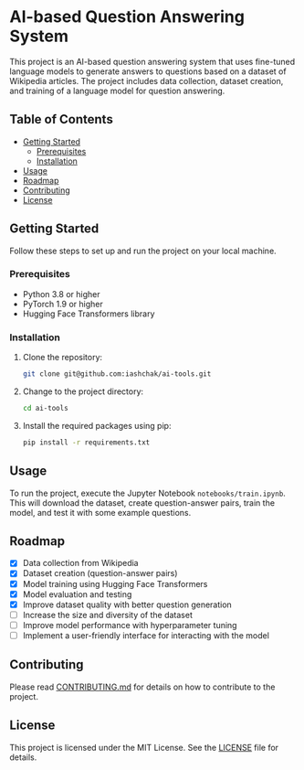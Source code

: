 # AI-based Question Answering System

This project is an AI-based question answering system that uses fine-tuned language models to generate answers to questions based on a dataset of Wikipedia articles. The project includes data collection, dataset creation, and training of a language model for question answering.

## Table of Contents
- [Getting Started](#getting-started)
   - [Prerequisites](#prerequisites)
   - [Installation](#installation)
- [Usage](#usage)
- [Roadmap](#roadmap)
- [Contributing](#contributing)
- [License](#license)

## Getting Started

Follow these steps to set up and run the project on your local machine.

### Prerequisites

- Python 3.8 or higher
- PyTorch 1.9 or higher
- Hugging Face Transformers library

### Installation

1. Clone the repository:
   ```bash
   git clone git@github.com:iashchak/ai-tools.git
   ```

2. Change to the project directory:
   ```bash
   cd ai-tools
   ```

3. Install the required packages using pip:
   ```bash
   pip install -r requirements.txt
   ```

## Usage

To run the project, execute the Jupyter Notebook `notebooks/train.ipynb`. This will download the dataset, create question-answer pairs, train the model, and test it with some example questions.

## Roadmap

- [x] Data collection from Wikipedia
- [x] Dataset creation (question-answer pairs)
- [x] Model training using Hugging Face Transformers
- [x] Model evaluation and testing
- [X] Improve dataset quality with better question generation
- [ ] Increase the size and diversity of the dataset
- [ ] Improve model performance with hyperparameter tuning
- [ ] Implement a user-friendly interface for interacting with the model

## Contributing

Please read [CONTRIBUTING.md](CONTRIBUTING.md) for details on how to contribute to the project.

## License

This project is licensed under the MIT License. See the [LICENSE](LICENSE) file for details.
